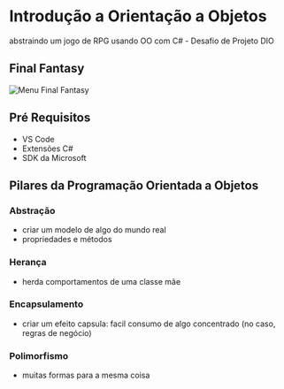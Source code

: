 # Introdução a Orientação a Objetos
abstraindo um jogo de RPG usando OO com C# - Desafio de Projeto DIO
## Final Fantasy
![Menu Final Fantasy](https://o.aolcdn.com/images/dar/5845cadfecd996e0372f/0af117d88edae66d302282aedd098adcd739544e/aHR0cDovL3d3dy5ibG9nY2RuLmNvbS93d3cuam95c3RpcS5jb20vbWVkaWEvMjAwNy8wNi9mZjFfbWVudTU4LmpwZw==)

## Pré Requisitos
* VS Code
* Extensões C#
* SDK da Microsoft

## Pilares da Programação Orientada a Objetos
### Abstração
- criar um modelo de algo do mundo real
- propriedades e métodos
### Herança
- herda comportamentos de uma classe mãe
### Encapsulamento
- criar um efeito capsula: facil consumo de algo concentrado (no caso, regras de negócio)
### Polimorfismo
- muitas formas para a mesma coisa
